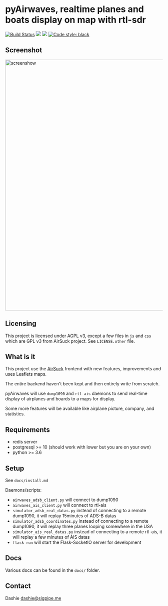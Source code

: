 # pyAirwaves, realtime planes and boats display on map with rtl-sdr

<a href="https://dronegh.sigpipe.me/rhaamo/pyAirwaves"><img src="https://dronegh.sigpipe.me/api/badges/rhaamo/pyAirwaves/status.svg" alt="Build Status"/></a>
<a href="https://github.com/rhaamo/pyAirwaves/blob/master/LICENSE"><img src="https://img.shields.io/badge/license-AGPL3-green.svg"/></a>
<img src="https://img.shields.io/badge/python-%3E%3D3.6-blue.svg"/> [![Code style: black](https://img.shields.io/badge/code%20style-black-000000.svg)](https://github.com/ambv/black)

## Screenshot
  <img src="https://raw.githubusercontent.com/rhaamo/pyAirwaves/master/screenshot.png" alt="screenshow" width="800px">

## Licensing

This project is licensed under AGPL v3, except a few files in `js` and `css` which are GPL v3 from AirSuck project.
See `LICENSE.other` file.

## What is it

This project use the [AirSuck](https://github.com/ThreeSixes/airSuck) frontend with new features, improvements and uses Leaflets maps.

The entire backend haven't been kept and then entirely write from scratch.

pyAirwaves will use `dump1090` and `rtl-ais` daemons to send real-time display of airplanes and boards to a maps for display.

Some more features will be available like airplane picture, company, and statistics.

## Requirements
- redis server
- postgresql >= 10 (should work with lower but you are on your own)
- python >= 3.6

## Setup

See `docs/install.md`

Daemons/scripts:
- `airwaves_adsb_client.py` will connect to dump1090
- `airwaves_ais_client.py` will connect to rtl-ais
- `simulator_adsb_real_datas.py` instead of connecting to a remote dump1090, it will replay 15minutes of ADS-B datas
- `simulator_adsb_coordinates.py` instead of connecting to a remote dump1090, it will replay three planes looping somewhere in the USA
- `simulator_ais_real_datas.py` instead of connecting to a remote rtl-ais, it will replay a few minutes of AIS datas
- `flask run` will start the Flask-SocketIO server for development

## Docs

Various docs can be found in the `docs/` folder.

## Contact

Dashie <dashie@sigpipe.me>